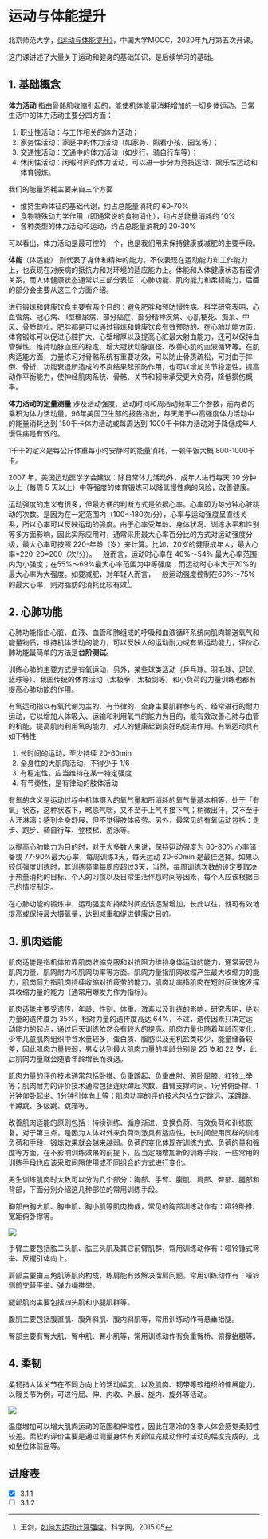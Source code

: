 # 运动与体能提升


北京师范大学，[《运动与体能提升》](https://www.icourse163.org/course/BNU-1003536125)，中国大学MOOC，2020年九月第五次开课。

这门课讲述了大量关于运动和健身的基础知识，是后续学习的基础。

<!--more-->

## 1. 基础概念

**体力活动** 指由骨骼肌收缩引起的，能使机体能量消耗增加的一切身体运动。日常生活中的体力活动主要分四方面：

1. 职业性活动：与工作相关的体力活动；
2. 家务性活动：家庭中的体力活动（如家务、照看小孩、园艺等）；
3. 交通性活动：交通中的体力活动（如步行、骑自行车等）；
4. 休闲性活动：闲暇时间的体力活动，可以进一步分为竞技运动、娱乐性运动和体育锻炼。

我们的能量消耗主要来自三个方面

- 维持生命体征的基础代谢，约占总能量消耗的 60-70%
- 食物特殊动力学作用（即通常说的食物消化），约占总能量消耗的 10%
- 各种类型的体力活动和运动，约占总能量消耗的 20-30%

可以看出，体力活动是最可控的一个，也是我们用来保持健康或减肥的主要手段。

**体能**（体适能） 则代表了身体和精神的能力，不仅表现在运动能力和工作能力上，也表现在对疾病的抵抗力和对环境的适应能力上。体能和人体健康状态有密切关系，而人体健康状态通常以三部分表征：心肺功能、肌肉能力和柔韧能力，后面的部分会主要从这三个方面介绍。

进行锻炼和健康饮食主要有两个目的：避免肥胖和预防慢性病。科学研究表明，心血管病、冠心病、II型糖尿病、部分癌症、部分精神疾病、心肌梗死、痴呆、中风、骨质疏松、肥胖都是可以通过锻炼和健康饮食有效预防的。在心肺功能方面，体育锻炼可以促进心腔扩大、心壁增厚以及提高心脏最大射血能力，还可以保持血管弹性、维持动脉血压的稳定、增大冠状动脉直径、改善心肌的血液循环等。在肌肉适能方面，力量练习对骨骼系统有重要功效，可以防止骨质疏松，可对由于摔倒、骨折、功能衰退所造成的不良结果起预防作用，也可以增加关节稳定性，提高动作平衡能力，使神经肌肉系统、骨骼、关节和韧带承受更大负荷，降低损伤概率。

**体力活动的定量测量** 涉及活动强度、活动时间和周活动频率三个参数，前两者的乘积为体力活动量。96年美国卫生部的报告指出，每天用于中高强度体力活动中的能量消耗达到 150千卡体力活动或每周达到 1000千卡体力活动对于降低成年人慢性病是有效的。

1千卡的定义是每公斤体重每小时安静时的能量消耗，一顿午饭大概 800-1000千卡。

2007 年，美国运动医学学会建议：除日常体力活动外，成年人进行每天 30 分钟以上（每周 5 天以上）中等强度的体育锻炼可以降低慢性病的风险，改善健康。

运动强度的定义有很多，但最方便的判断方式是依据心率。心率即为每分钟心脏跳动的次数。是因为在一定范围内（100～180次/分），心率与运动强度呈直线关系，所以心率可以反映运动的强度。由于心率受年龄、身体状况、训练水平和性别等多方面影响，因此实际应用时，通常采用最大心率百分比的方式对运动强度分级，最大心率可按照 220-年龄（岁）来计算。比如，20岁的健康成年人，最大心率=220-20=200（次/分）。一般而言，运动时心率在 40%～54% 最大心率范围内为小强度；在55%～69%最大心率范围为中等强度；而运动时心率大于70%的最大心率为大强度。如要减肥，对年轻人而言，一般运动强度控制在60%～75%的最大心率，则对脂肪的消耗比较有效[^1]。

[^1]:王剑，[如何为运动计算强度](http://news.sciencenet.cn/sbhtmlnews/2015/5/300082.shtm)，科学网，2015.05

## 2. 心肺功能

心肺功能指由心脏、血液、血管和肺组成的呼吸和血液循环系统向肌肉输送氧气和能量物质，维持机体活动的能力，可以反映人的运动耐力或有氧运动能力，评价心肺功能最简单的方法是**台阶测试**。

训练心肺的主要方式是有氧运动，另外，某些球类活动（乒乓球、羽毛球、足球、篮球等）、我国传统的体育活动（太极拳、太极剑等）和小负荷的力量训练也都有提高心肺功能的作用。

有氧运动指以有氧代谢为主的、有节律的、全身主要肌群参与的、经常进行的耐力运动，它以增加人体吸入、运输和利用氧气的能力为目的，能有效改善心肺与血管的机能，提高肌肉利用氧的能力，对人的健康起到良好的促进作用。有氧运动具有如下特性

1. 长时间的运动，至少持续 20-60min
2. 全身性的大肌肉活动，不得少于 1/6
3. 有稳定性，应当维持在某一特定强度
4. 有节奏性，是有律动的肢体活动

有氧的含义是运动过程中机体摄入的氧气量和所消耗的氧气量基本相等，处于「有氧」状态，这种状态下，略感气喘，又不至于上气不接下气；稍微出汗，又不至于大汗淋漓；感到全身舒展，但不觉得肢体疲劳。另外，最常见的有氧运动包括：走步、跑步、骑自行车、登楼梯、游泳等。

以提高心肺能力为目的时，对于大多数人来说，保持运动强度为 60-80% 心率储备或 77-90%最大心率，每周训练3天，每天运动 20-60min 是最佳选择。如果以较低强度训练时，其训练频率每周应超过3天，当然，每周训练次数的设定要取决于热量消耗的目标、个人的习惯以及日常生活作息时间等因素，每个人应该根据自己的情况制定。

在心肺功能的锻炼中，运动强度和持续时间应该逐渐增加，长此以往，就可有效地提高或保持最大摄氧量，达到减重和促进健康之目的。

## 3. 肌肉适能

肌肉适能是指机体依靠肌肉收缩克服和对抗阻力维持身体运动的能力，通常表现为肌肉力量、肌肉耐力和肌肉功率等方面。肌肉力量指肌肉收缩产生最大收缩力的能力，肌肉耐力指肌肉持续收缩对抗疲劳的能力，肌肉功率指肌肉在短时间快速发挥其收缩力量的能力（通常用爆发力作为指标）。

肌肉适能主要受遗传、年龄、性别、体重、激素以及训练的影响，研究表明，绝对力量的遗传度为 35%，相对力量的遗传度高达 64%，不过，遗传因素只决定运动能力的起点，通过后天训练依然会有较大的提高。肌肉力量也随着年龄而变化，少年儿童肌肉组织中含水量较多，蛋白质、脂肪以及无机盐类较少，能量储备较差，因此肌肉力量较弱，男女达到最大肌肉力量的年龄分别是 25 岁和 22 岁，此后肌肉力量就会随着年龄增长而衰退。

肌肉力量的评价技术通常包括卧推、负重蹲起、负重曲肘、俯卧屈膝、杠铃上举等；肌肉耐力的评价技术通常包括连续蹲起次数、曲臂支撑时间、1分钟俯卧撑、1分钟仰卧起坐、1分钟引体向上等；肌肉功率的评价技术包括立定跳远、深蹲跳、半蹲跳、多级跳、跳箱等。

改善肌肉适能的原则包括：持续训练、循序渐进、变换负荷、有效负荷和训练恢复。对于第三点，是因为人体对外来负荷刺激具有适应性，长时间使用同样的训练负荷和手段，锻炼效果就会越来越弱。负荷的变化体现在训练方式、负荷的量和强度等方面，在不影响训练效果的前提下，应当定期增加新的训练手段，一些常用的训练手段也应该采取间隔使用或不同组合的方式进行变化。

男生训练肌肉时大致可以分为几个部分：胸部、手臂、腹肌、肩部、臀部、腿部和背部，下面分别介绍这几种部位的常用训练手段。 

胸部由胸大肌、胸中肌、胸小肌等肌肉构成，常见的胸部训练动作有：哑铃卧推、宽距俯卧撑等。

![](D:\OneDrive\图片\博客图片\健身-运动与体能提升\08-32.8发达胸部.mp4_20210111_190732894.jpg)

手臂主要包括肱二头肌、肱三头肌及其它前臂肌群，常用训练动作有：哑铃锤式弯举、反握引体向上。

肩部主要由三角肌等肌肉构成，练肩能有效解决溜肩问题。常用训练动作有：哑铃侧前交替平举、弹力绳推举。

腿部肌肉主要包括四头肌和小腿肌群等。

腹肌主要包括腹直肌、腹外斜肌、腹内斜肌等，常用训练动作有悬垂抬腿。

臀部主要有臀大肌、臀中肌、臀小肌等，常用训练动作有负重臀桥、俯撑抬腿等。

## 4. 柔韧

柔韧指人体关节在不同方向上的活动幅度，以及肌肉、韧带等软组织的伸展能力。以髋关节为例，可进行屈、伸、内收、外展、旋内、旋外等活动。

![](D:\OneDrive\图片\博客图片\健身-运动与体能提升\01-4.1柔韧的含义、影响因素20211111945592.gif)



温度增加可以增大肌肉运动的范围和伸缩性，因此在寒冷的冬季人体会感觉柔韧性较差。柔软的评价主要是通过测量身体有关部位完成动作时活动的幅度完成的，比如坐位体前屈等。

## 进度表

- [x] 3.1.1
- [ ] 3.1.2
